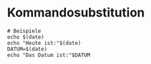 # Kommandosubstitution 

```
# Beispiele
echo $(date) 
echo "Heute ist:"$(date) 
DATUM=$(date) 
echo "Das Datum ist:"$DATUM 

```
